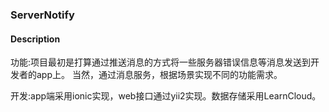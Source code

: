 ###  ServerNotify

#### Description

功能:项目最初是打算通过推送消息的方式将一些服务器错误信息等消息发送到开发者的app上。
当然，通过消息服务，根据场景实现不同的功能需求。

开发:app端采用ionic实现，web接口通过yii2实现。数据存储采用LearnCloud。
